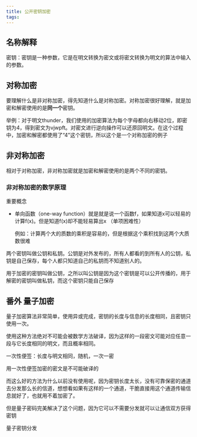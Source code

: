 ```yaml
---
title: 公开密钥加密
tags:
---
```


## 名称解释

密钥：密钥是一种参数，它是在明文转换为密文或将密文转换为明文的算法中输入的参数。

## 对称加密

要理解什么是非对称加密，得先知道什么是对称加密。对称加密很好理解，就是加密和解密使用的是**同一个**密钥。

举例：对于明文thunder，我们使用的加密算法为每个字母都向右移动2位，即密钥为4，得到密文为vjwpft。对密文进行逆向操作可以还原回明文。在这个过程中，加密和解密都使用了“4”这个密钥，所以这个是一个对称加密的例子



## 非对称加密

相对于对称加密，非对称加密就是加密和解密使用的是两个不同的密钥。



### 非对称加密的数学原理

重要概念

- 单向函数（one-way function）就是就是说一个函数f，如果知道x可以轻易的计算f(x)。但是知道f(x)却不能轻易算出x （单项困难性）

  例如：计算两个大的质数的乘积是容易的，但是根据这个乘积找到这两个大质数很难



两个密钥叫做公钥和私钥。公钥是对外发布的，所有人都看的到所有人的公钥，私钥是自己保存，每个人都只知道自己的私钥而不知道别人的。



用于加密的密钥叫做公钥，之所以叫公钥是因为这个密钥是可以公开传播的，用于解密的密钥叫做私钥，而这个密钥只能自己保存



### 





## 番外 量子加密

量子加密算法非常简单，使用异或完成，密钥的长度与信息的长度相同，且密钥只使用一次。



使用这种方法绝对不可能会被数学方法破译，因为这样的一段密文可能对应任意一段与它长度相同的明文，而且概率相同。



一次性便签：长度与明文相同，随机，一次一密



用一次性便签加密的密文是不可能破译的



而这么好的方法为什么以前没有使用呢，因为密钥长度太长，没有可靠保密的通道去分发那么长的信道，想想看如果有这样的一个通道，干脆直接用这个通道传输信息就好了，也就用不着加密了。





但是量子密码完美解决了这个问题，因为它可以不需要分发就可以让通信双方获得密钥



量子密钥分发
